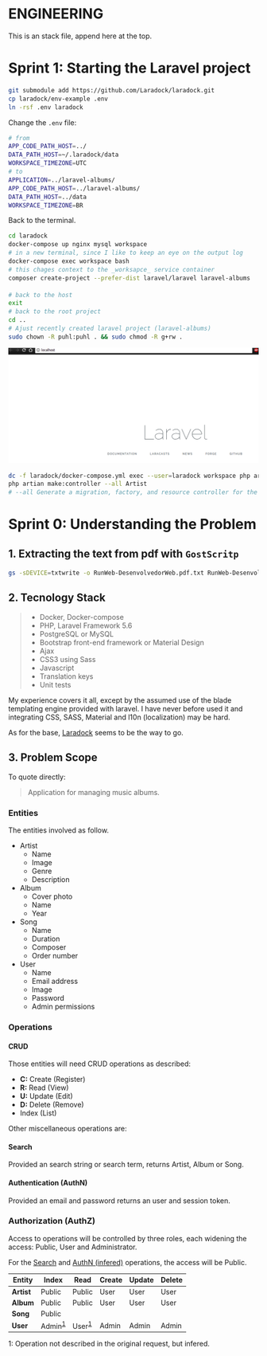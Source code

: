 ENGINEERING
===========
This is an stack file, append here at the top.

# Sprint 1: Starting the Laravel project

```sh
git submodule add https://github.com/Laradock/laradock.git
cp laradock/env-example .env
ln -rsf .env laradock
```

Change the `.env` file:
```sh
# from
APP_CODE_PATH_HOST=../
DATA_PATH_HOST=~/.laradock/data
WORKSPACE_TIMEZONE=UTC
# to
APPLICATION=../laravel-albums/
APP_CODE_PATH_HOST=../laravel-albums/
DATA_PATH_HOST=../data
WORKSPACE_TIMEZONE=BR
```

Back to the terminal.
```sh
cd laradock
docker-compose up nginx mysql workspace
# in a new terminal, since I like to keep an eye on the output log
docker-compose exec workspace bash
# this chages context to the _worksapce_ service container
composer create-project --prefer-dist laravel/laravel laravel-albums

# back to the host
exit
# back to the root project
cd ..
# Ajust recently created laravel project (laravel-albums)
sudo chown -R puhl:puhl . && sudo chmod -R g+rw .
```

![check the browser](engineering/localhost_2018-08-10_17-35-25.png)

```sh
dc -f laradock/docker-compose.yml exec --user=laradock workspace php artisan make:auth
php artian make:controller --all Artist
# --all Generate a migration, factory, and resource controller for the model
```

# Sprint 0: Understanding the Problem

## 1. Extracting the text from pdf with `GostScritp`

```sh
gs -sDEVICE=txtwrite -o RunWeb-DesenvolvedorWeb.pdf.txt RunWeb-DesenvolvedorWeb.pdf
```

## 2. Tecnology Stack

> - Docker, Docker-compose
> - PHP, Laravel Framework 5.6
> - PostgreSQL or MySQL
> - Bootstrap front-end framework or Material Design
> - Ajax
> - CSS3 using Sass
> - Javascript
> - Translation keys
> - Unit tests

My experience covers it all, except by the assumed use of the blade templating engine
provided with laravel. I have never before used it and integrating CSS, SASS, Material and l10n (localization) may be hard.

As for the base, [Laradock](http://laradock.io/) seems to be the way to go.

## 3. Problem Scope

To quote directly:
> Application for managing music albums.

### Entities

The entities involved as follow.
- Artist
  - Name
  - Image
  - Genre
  - Description
- Album
  - Cover photo
  - Name
  - Year
- Song
  - Name
  - Duration
  - Composer
  - Order number
- User
  - Name
  - Email address
  - Image
  - Password
  - Admin permissions

### Operations

#### CRUD
Those entities will need CRUD operations as described:
- **C:** Create (Register)
- **R:** Read (View)
- **U:** Update (Edit)
- **D:** Delete (Remove)
- Index (List)

Other miscellaneous operations are:
#### Search
Provided an search string or search term, returns Artist, Album or Song.

#### Authentication (AuthN)
Provided an email and password returns an user and session token.

### Authorization (AuthZ)

Access to operations will be controlled by three roles, each widening the access: Public, User and Administrator.

For the [Search](#Search) and [AuthN (infered)](#authn) operations, the access will be Public.

| Entity        | Index     | Read      | Create    | Update    | Delete    |
|---------------|-----------|-----------|-----------|-----------|-----------|
| **Artist**    | Public    | Public    | User      | User      | User      |
| **Album**     | Public    | Public    | User      | User      | User      |
| **Song**      | Public    |           |           |           |           |
| **User**      | Admin<sup>[1](#n1) | User<sup>[1](#n1) | Admin | Admin | Admin |
<a name="n1">1</a>: Operation not described in the original request, but infered.
